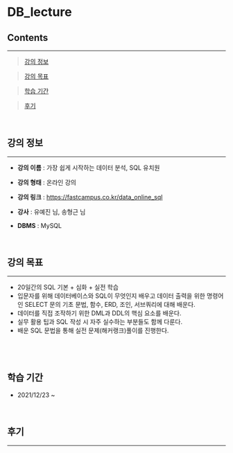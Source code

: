 # **DB_lecture**

## **Contents**
---
> [강의 정보](#강의-정보)

> [강의 목표](#강의-목표)

> [학습 기간](#학습-기간)

> [후기](#후기)

&nbsp;

## **강의 정보**
---
* **강의 이름** : 가장 쉽게 시작하는 데이터 분석, SQL 유치원

* **강의 형태** : 온라인 강의

* **강의 링크** : https://fastcampus.co.kr/data_online_sql

* **강사** : 유예진 님, 송형근 님

* **DBMS** : MySQL

&nbsp;

## **강의 목표**
---
* 20일간의 SQL 기본 + 심화 + 실전 학습
* 입문자를 위해 데이터베이스와 SQL이 무엇인지 배우고 데이터 출력을 위한 명령어인 SELECT 문의 기초 문법, 함수, ERD, 조인, 서브쿼리에 대해 배운다.
* 데이터를 직접 조작하기 위한 DML과 DDL의 핵심 요소를 배운다.
* 실무 활용 팁과 SQL 작성 시 자주 실수하는 부분들도 함께 다룬다.
* 배운 SQL 문법을 통해 실전 문제(해커랭크)풀이를 진행한다.

&nbsp;
---
## **학습 기간**

* 2021/12/23 ~

&nbsp;

## **후기**
---
